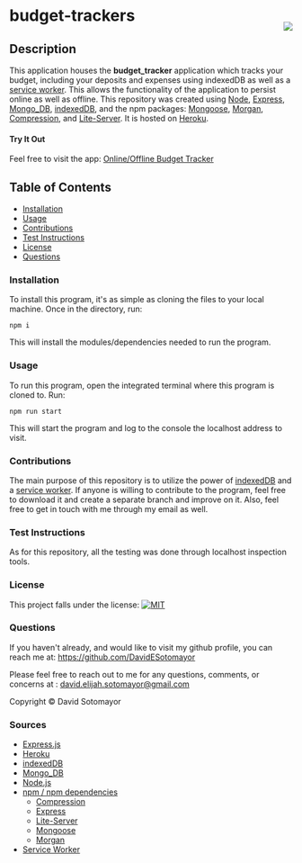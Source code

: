 # budget-trackers <p style="float: right;"><a href="https://opensource.org/licenses/MIT"><img src="https://img.shields.io/badge/license-MIT-blue.svg"></a></p>
## Description
This application houses the **budget_tracker** application which tracks your budget, including your deposits and expenses using indexedDB as well as a [service worker](https://developer.mozilla.org/en-US/docs/Web/API/Service_Worker_API).  This allows the functionality of the application to persist online as well as offline.
This repository was created using [Node](https://nodejs.org/en/), [Express](https://expressjs.com/), [Mongo_DB](https://www.mongodb.com/), [indexedDB](https://developer.mozilla.org/en-US/docs/Web/API/IndexedDB_API), and the npm packages: [Mongoose](https://www.npmjs.com/package/mongoose), [Morgan](https://www.npmjs.com/package/morgan), [Compression](https://www.npmjs.com/package/compression), and [Lite-Server](https://www.npmjs.com/package/lite-server).  It is hosted on [Heroku](https://www.heroku.com). 

#### Try It Out
Feel free to visit the app: [Online/Offline Budget Tracker](https://agile-headland-85496.herokuapp.com/)
## Table of Contents
* [Installation](#installation)
* [Usage](#usage)
* [Contributions](#contributions)
* [Test Instructions](#test-instructions)
* [License](#license)
* [Questions](#questions)

### Installation 
To install this program, it's as simple as cloning the files to your local machine.  Once in the directory, run:
```
npm i
```
This will install the modules/dependencies needed to run the program.
### Usage
To run this program, open the integrated terminal where this program is cloned to.  Run:
```
npm run start
```
This will start the program and log to the console the localhost address to visit.
### Contributions
The main purpose of this repository is to utilize the power of [indexedDB](https://developer.mozilla.org/en-US/docs/Web/API/IndexedDB_API) and a [service worker](https://developer.mozilla.org/en-US/docs/Web/API/Service_Worker_API). If anyone is willing to contribute to the program, feel free to download it and create a separate branch and improve on it.  Also, feel free to get in touch with me through my email as well.

### Test Instructions
As for this repository, all the testing was done through localhost inspection tools.

### License
This project falls under the license: 
[![MIT](https://img.shields.io/badge/license-MIT-blue.svg)](https://opensource.org/licenses/MIT)
    
### Questions
If you haven't already, and would like to visit my github profile, you can reach me at: https://github.com/DavidESotomayor

Please feel free to reach out to me for any questions, comments, or concerns at : david.elijah.sotomayor@gmail.com

Copyright &copy; David Sotomayor

### Sources
* [Express.js](https://expressjs.com/)
* [Heroku](https://www.heroku.com)
* [indexedDB](https://developer.mozilla.org/en-US/docs/Web/API/IndexedDB_API)
* [Mongo_DB](https://www.mongodb.com/)
* [Node.js](https://nodejs.org/en/)
* [npm / npm dependencies](https://www.npmjs.com/)
  * [Compression](https://www.npmjs.com/package/compression)  
  * [Express](https://www.npmjs.com/package/express)
  * [Lite-Server](https://www.npmjs.com/package/lite-server)
  * [Mongoose](https://www.npmjs.com/package/mongoose)
  * [Morgan](https://www.npmjs.com/package/morgan)
* [Service Worker](https://developer.mozilla.org/en-US/docs/Web/API/Service_Worker_API)
